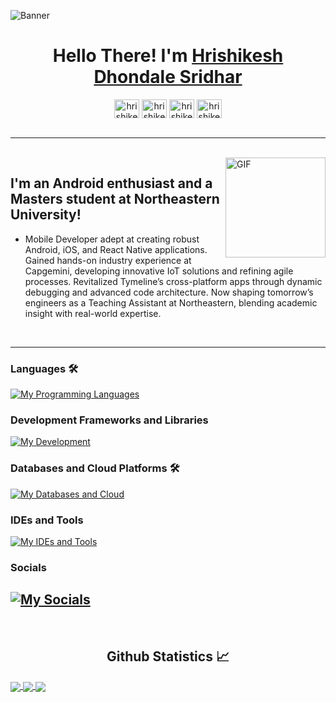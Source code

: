 ![Banner](https://github.com/user-attachments/assets/119331f3-2d16-4a3f-a221-6f827c387b3b)



<h1 align="center">Hello There! I'm <a href='https://github.com/Hrishikesh-DS' target="_blank">Hrishikesh Dhondale Sridhar</a> </h1>

<p align='center'>
<a href="https://www.linkedin.com/in/hrishikesh-dhondale-0344b1170/" target="blank"><img align="center" src="https://raw.githubusercontent.com/rahuldkjain/github-profile-readme-generator/master/src/images/icons/Social/linked-in-alt.svg" alt="hrishikeshds" height="30" width="40" /></a>
<a href="https://github.com/Hrishikesh-DS" target="blank"><img align="center" src="https://raw.githubusercontent.com/rahuldkjain/github-profile-readme-generator/master/src/images/icons/Social/github.svg" alt="hrishikeshds" height="30" width="40" /></a>
<a href="https://leetcode.com/u/Hrishikesh-DS/" target="blank"><img align="center" src="https://raw.githubusercontent.com/rahuldkjain/github-profile-readme-generator/master/src/images/icons/Social/leet-code.svg" alt="hrishikeshds" height="30" width="40" /></a>
<a href="https://www.hackerrank.com/profile/dshrishikesh" target="blank"><img align="center" src="https://raw.githubusercontent.com/rahuldkjain/github-profile-readme-generator/master/src/images/icons/Social/hackerrank.svg" alt="hrishikeshds" height="30" width="40" /></a>
<br><br>

---

<br>
<img align="right" alt="GIF" height="160px" src="https://media.giphy.com/media/du3J3cXyzhj75IOgvA/giphy.gif" />

## I'm an Android enthusiast and a Masters student at Northeastern University!  

- Mobile Developer adept at creating robust Android, iOS, and React Native applications. Gained hands-on industry experience at Capgemini, developing innovative IoT solutions and refining agile processes. Revitalized Tymeline’s cross-platform apps through dynamic debugging and advanced code architecture. Now shaping tomorrow’s engineers as a Teaching Assistant at Northeastern, blending academic insight with real-world expertise.

<br>

---

### Languages 🛠 
[![My Programming Languages](https://skillicons.dev/icons?i=kotlin,java,python,html,css)](https://skillicons.dev)

### Development Frameworks and Libraries
[![My Development](https://skillicons.dev/icons?i=androidstudio,gradle,react,swift)](https://skillicons.dev)

### Databases and Cloud Platforms 🛠 
[![My Databases and Cloud](https://skillicons.dev/icons?i=mongodb,mysql,sqlite,firebase,aws)](https://skillicons.dev)

### IDEs and Tools
[![My IDEs and Tools](https://skillicons.dev/icons?i=androidstudio,idea,vscode,git,github,figma,postman)](https://skillicons.dev)

### Socials
[![My Socials](https://skillicons.dev/icons?i=linkedin,instagram)](https://skillicons.dev)
---

<br/>
<h2 align="center"> Github Statistics 📈 </h2>
 
<a href="https://github.com/anuraghazra/github-readme-stats">
  <img align="center" src="https://github-readme-stats.vercel.app/api?username=Hrishikesh-DS&theme=dark&hide_border=true" />
</a>
<a href="https://github.com/anuraghazra/github-readme-stats">
  <img align="center" src="https://github-readme-stats.vercel.app/api/top-langs/?username=Hrishikesh-DS&layout=compact&theme=dark&hide_border=true" />
</a>
<a href="https://github.com/anuraghazra/github-readme-stats">
  <img align="center" src="http://github-readme-streak-stats.herokuapp.com?user=Hrishikesh-DS&theme=dark&hide_border=true&date_format=M%20j%5B%2C%20Y%5D" />
</a><br><br>

<!--START_SECTION:waka-->


<!--END_SECTION:waka-->
<!-- 
![Snake animation](https://github.com/Vaibhav2002/Vaibhav2002/blob/output/github-contribution-snake.svg) -->
